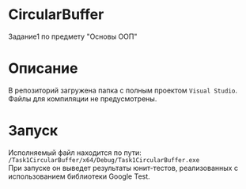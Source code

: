 # CircularBuffer
Задание1 по предмету "Основы ООП"

# Описание
В репозиторий загружена папка с полным проектом `Visual Studio`.  
Файлы для компиляции не предусмотрены.

# Запуск
Исполняемый файл находится по пути: `/Task1CircularBuffer/x64/Debug/Task1CircularBuffer.exe`  
При запуске он выведет результаты юнит-тестов, реализованных с использованием библиотеки Google Test.
